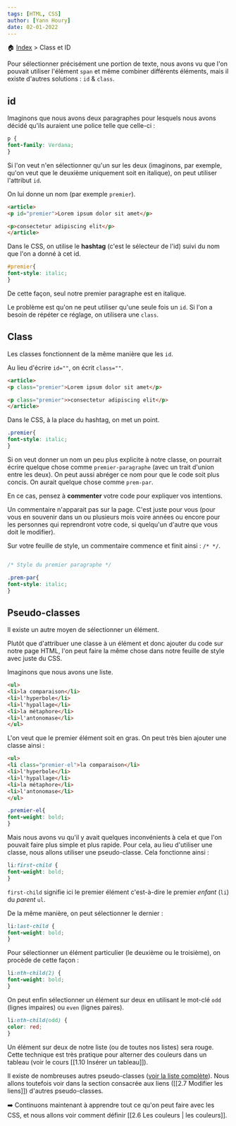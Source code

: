 ```yaml
---
tags: [HTML, CSS]
author: [Yann Houry]
date: 02-01-2022
---
```


🏠 [Index](https://github.com/YannHY/html-css-js/blob/main/index.md) > Class et ID

Pour sélectionner précisément une portion de texte, nous avons vu que l'on pouvait utiliser l'élément `span` et même combiner différents éléments, mais il existe d'autres solutions : `id` & `class`.

## id
Imaginons que nous avons deux paragraphes pour lesquels nous avons décidé qu'ils auraient une police telle que celle-ci :

```CSS
p {
font-family: Verdana;
}
```

Si l'on veut n'en sélectionner qu'un sur les deux (imaginons, par exemple, qu'on veut que le deuxième uniquement soit en italique), on peut utiliser l'attribut `id`.

On lui donne un nom (par exemple `premier`).

```HTML
<article>
<p id="premier">Lorem ipsum dolor sit amet</p>

<p>consectetur adipiscing elit</p>
</article>
```

Dans le CSS, on utilise le **hashtag** (c'est le sélecteur de l'id) suivi du nom que l'on a donné à cet id.

```CSS
#premier{
font-style: italic;
}
```

De cette façon, seul notre premier paragraphe est en italique.

Le problème est qu'on ne peut utiliser qu'une seule fois un `id`. Si l'on a besoin de répéter ce réglage, on utilisera une `class`.

## Class
Les classes fonctionnent de la même manière que les `id`.

Au lieu d'écrire `id=""`, on écrit `class=""`.

```HTML
<article>
<p class="premier">Lorem ipsum dolor sit amet</p>

<p class="premier">>consectetur adipiscing elit</p>
</article>
```

Dans le CSS, à la place du hashtag, on met un point.

```CSS
.premier{
font-style: italic;
}
```

Si on veut donner un nom un peu plus explicite à notre classe, on pourrait écrire quelque chose comme `premier-paragraphe` (avec un trait d'union entre les deux). On peut aussi abréger ce nom pour que le code soit plus concis. On aurait quelque chose comme `prem-par`.

En ce cas, pensez à **commenter** votre code pour expliquer vos intentions.

Un commentaire n'apparait pas sur la page. C'est juste pour vous (pour vous en souvenir dans un ou plusieurs mois voire années ou encore pour les personnes qui reprendront votre code, si quelqu'un d'autre que vous doit le modifier).

Sur votre feuille de style, un commentaire commence et finit ainsi : `/* */`.

```CSS

/* Style du premier paragraphe */

.prem-par{
font-style: italic;
}
```

## Pseudo-classes
Il existe un autre moyen de sélectionner un élément.

Plutôt que d'attribuer une classe à un élément et donc ajouter du code sur notre page HTML, l'on peut faire la même chose dans notre feuille de style avec juste du CSS.

Imaginons que nous avons une liste.

```HTML
<ul>
<li>la comparaison</li>
<li>l'hyperbole</li>
<li>l'hypallage</li>
<li>la métaphore</li>
<li>l'antonomase</li>
</ul>
```

L'on veut que le premier élément soit en gras. On peut très bien ajouter une classe ainsi :

```HTML
<ul>
<li class="premier-el">la comparaison</li>
<li>l'hyperbole</li>
<li>l'hypallage</li>
<li>la métaphore</li>
<li>l'antonomase</li>
</ul>
```

```CSS
.premier-el{
font-weight: bold;
}
```

Mais nous avons vu qu'il y avait quelques inconvénients à cela et que l'on pouvait faire plus simple et plus rapide. Pour cela, au lieu d'utiliser une classe, nous allons utiliser une pseudo-classe. Cela fonctionne ainsi :

```CSS
li:first-child {
font-weight: bold;
}
```

`first-child`  signifie ici le premier élément c'est-à-dire le premier *enfant* (`li`) du *parent* `ul`.

De la même manière, on peut sélectionner le dernier :

```CSS
li:last-child {
font-weight: bold;
}
```

Pour sélectionner un élément particulier (le deuxième ou le troisième), on procède de cette façon :

```CSS
li:nth-child(2) {
font-weight: bold;
}
```

On peut enfin sélectionner un élément sur deux en utilisant le mot-clé `odd` (lignes impaires) ou `even` (lignes paires).

```CSS
li:nth-child(odd) {
color: red;
}
```

Un élément sur deux de notre liste (ou de toutes nos listes) sera rouge. Cette technique est très pratique pour alterner des couleurs dans un tableau (voir le cours [[1.10 Insérer un tableau]]).

Il existe de nombreuses autres pseudo-classes ([voir la liste complète](https://developer.mozilla.org/fr/docs/Web/CSS/Pseudo-classes)). Nous allons toutefois voir dans la section consacrée aux liens ([[2.7 Modifier les liens]]) d'autres pseudo-classes.

➡️ Continuons maintenant à apprendre tout ce qu'on peut faire avec les CSS, et nous allons voir comment définir [[2.6 Les couleurs | les couleurs]].
